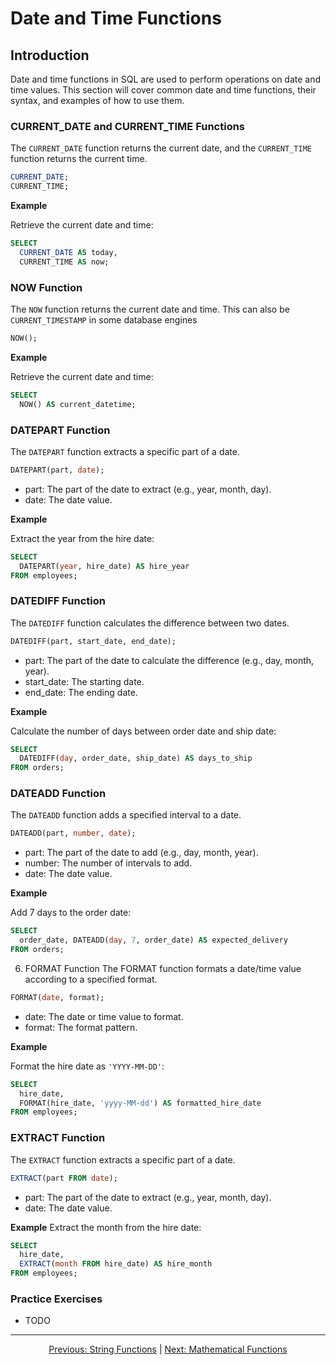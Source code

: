 # Date and Time Functions

## Introduction
Date and time functions in SQL are used to perform operations on date and time values. This section will cover common date and time functions, their syntax, and examples of how to use them.

### CURRENT_DATE and CURRENT_TIME Functions
The `CURRENT_DATE` function returns the current date, and the `CURRENT_TIME` function returns the current time.

```sql
CURRENT_DATE;
CURRENT_TIME;
```

**Example**

Retrieve the current date and time:

```sql
SELECT
  CURRENT_DATE AS today,
  CURRENT_TIME AS now;
```

### NOW Function
The `NOW` function returns the current date and time. This can also be `CURRENT_TIMESTAMP` in some database engines

```sql
NOW();
```

**Example**

Retrieve the current date and time:

```sql
SELECT
  NOW() AS current_datetime;
```

### DATEPART Function
The `DATEPART` function extracts a specific part of a date.

```sql
DATEPART(part, date);
```

* part: The part of the date to extract (e.g., year, month, day).
* date: The date value.
  
**Example**

Extract the year from the hire date:

```sql
SELECT
  DATEPART(year, hire_date) AS hire_year
FROM employees;
```

### DATEDIFF Function
The `DATEDIFF` function calculates the difference between two dates.

```sql
DATEDIFF(part, start_date, end_date);
```

* part: The part of the date to calculate the difference (e.g., day, month, year).
* start_date: The starting date.
* end_date: The ending date.

**Example**

Calculate the number of days between order date and ship date:

```sql
SELECT
  DATEDIFF(day, order_date, ship_date) AS days_to_ship
FROM orders;
```

### DATEADD Function
The `DATEADD` function adds a specified interval to a date.

```sql
DATEADD(part, number, date);
```

* part: The part of the date to add (e.g., day, month, year).
* number: The number of intervals to add.
* date: The date value.

**Example**

Add 7 days to the order date:

```sql
SELECT
  order_date, DATEADD(day, 7, order_date) AS expected_delivery
FROM orders;
```

6. FORMAT Function
The FORMAT function formats a date/time value according to a specified format.

```sql
FORMAT(date, format);
```

* date: The date or time value to format.
* format: The format pattern.

**Example**

Format the hire date as `'YYYY-MM-DD'`:

```sql
SELECT
  hire_date,
  FORMAT(hire_date, 'yyyy-MM-dd') AS formatted_hire_date
FROM employees;
```

### EXTRACT Function
The `EXTRACT` function extracts a specific part of a date.

```sql
EXTRACT(part FROM date);
```

* part: The part of the date to extract (e.g., year, month, day).
* date: The date value.

**Example**
Extract the month from the hire date:

```sql
SELECT
  hire_date,
  EXTRACT(month FROM hire_date) AS hire_month
FROM employees;
```

### Practice Exercises

* TODO

---

<p align="center">
    <a href="https://github.com/Tom-Fynes/sql-101/blob/main/Docs/Grade_6/String_functions.md">Previous: String Functions</a>
    |
    <a href="https://github.com/Tom-Fynes/sql-101/blob/main/Docs/Grade_6/Maths.md">Next: Mathematical Functions</a>
</p>
